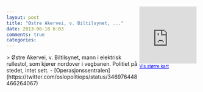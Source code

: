 ```yaml
---
layout: post
title: "Østre Akervei, v. Biltilsynet, ..."
date: 2013-06-18 6:03
comments: true
categories: 
---
```

<div style="float:right; margin:5px; position:relative;top:-130px;"><iframe width="150" height="150" frameborder="0" scrolling="no" marginheight="0" marginwidth="0" src="http://maps.google.com/maps?q=%D8stre%20Aker%20vei,+Oslo&hl=no&t=m&z=14&output=embed&iwloc=&"></iframe><br/><small><a href="http://maps.google.com/maps?q=%D8stre%20Aker%20vei,+Oslo&hl=no&t=m&z=14&source=embed&iwloc=A" style="color:#0000FF;text-align:left" target="_new">Vis st&oslash;rre kart</a></small></div>
> Østre Akervei, v. Biltilsynet, mann i elektrisk rullestol, som kjører nordover i vegbanen. Politiet på stedet, intet sett.
- [Operasjonssentralen](https://twitter.com/oslopolitiops/status/346976448466264067)
